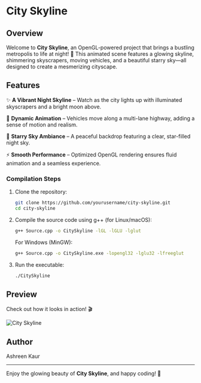# City Skyline

## Overview
Welcome to **City Skyline**, an OpenGL-powered project that brings a bustling metropolis to life at night! 🌃 This animated scene features a glowing skyline, shimmering skyscrapers, moving vehicles, and a beautiful starry sky—all designed to create a mesmerizing cityscape.

## Features
✨ **A Vibrant Night Skyline** – Watch as the city lights up with illuminated skyscrapers and a bright moon above.

🚗 **Dynamic Animation** – Vehicles move along a multi-lane highway, adding a sense of motion and realism.

🌌 **Starry Sky Ambiance** – A peaceful backdrop featuring a clear, star-filled night sky.

⚡ **Smooth Performance** – Optimized OpenGL rendering ensures fluid animation and a seamless experience.


### Compilation Steps
1. Clone the repository:
   ```sh
   git clone https://github.com/yourusername/city-skyline.git
   cd city-skyline
   ```
2. Compile the source code using g++ (for Linux/macOS):
   ```sh
   g++ Source.cpp -o CitySkyline -lGL -lGLU -lglut
   ```
   For Windows (MinGW):
   ```sh
   g++ Source.cpp -o CitySkyline.exe -lopengl32 -lglu32 -lfreeglut
   ```
3. Run the executable:
   ```sh
   ./CitySkyline
   ```



## Preview
Check out how it looks in action! 🎬

![City Skyline](CityatNight2025-03-0122-16-48online-video-cutter.com-ezgif.com-video-to-gif-converter.gif)


## Author
Ashreen Kaur

---
Enjoy the glowing beauty of **City Skyline**, and happy coding! 🚀


